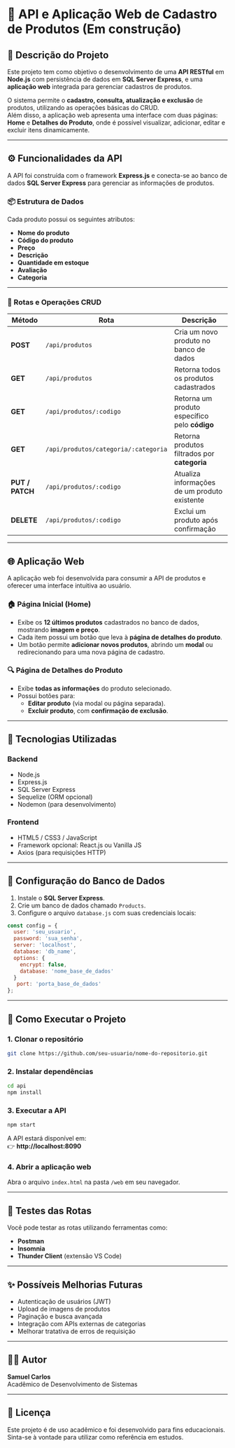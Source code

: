 # 🛒 API e Aplicação Web de Cadastro de Produtos (Em construção)

## 📘 Descrição do Projeto 

Este projeto tem como objetivo o desenvolvimento de uma **API RESTful** em **Node.js** com persistência de dados em **SQL Server Express**, e uma **aplicação web** integrada para gerenciar cadastros de produtos.

O sistema permite o **cadastro, consulta, atualização e exclusão** de produtos, utilizando as operações básicas do CRUD.  
Além disso, a aplicação web apresenta uma interface com duas páginas: **Home** e **Detalhes do Produto**, onde é possível visualizar, adicionar, editar e excluir itens dinamicamente.

---

## ⚙️ Funcionalidades da API

A API foi construída com o framework **Express.js** e conecta-se ao banco de dados **SQL Server Express** para gerenciar as informações de produtos.

### 📦 Estrutura de Dados

Cada produto possui os seguintes atributos:

- **Nome do produto**  
- **Código do produto**  
- **Preço**  
- **Descrição**  
- **Quantidade em estoque**  
- **Avaliação**  
- **Categoria**

---

### 🔁 Rotas e Operações CRUD

| Método | Rota | Descrição |
|--------|------|-----------|
| **POST** | `/api/produtos` | Cria um novo produto no banco de dados |
| **GET** | `/api/produtos` | Retorna todos os produtos cadastrados |
| **GET** | `/api/produtos/:codigo` | Retorna um produto específico pelo **código** |
| **GET** | `/api/produtos/categoria/:categoria` | Retorna produtos filtrados por **categoria** |
| **PUT / PATCH** | `/api/produtos/:codigo` | Atualiza informações de um produto existente |
| **DELETE** | `/api/produtos/:codigo` | Exclui um produto após confirmação |

---

## 🌐 Aplicação Web

A aplicação web foi desenvolvida para consumir a API de produtos e oferecer uma interface intuitiva ao usuário.

### 🏠 Página Inicial (Home)

- Exibe os **12 últimos produtos** cadastrados no banco de dados, mostrando **imagem e preço**.  
- Cada item possui um botão que leva à **página de detalhes do produto**.  
- Um botão permite **adicionar novos produtos**, abrindo um **modal** ou redirecionando para uma nova página de cadastro.

### 🔍 Página de Detalhes do Produto

- Exibe **todas as informações** do produto selecionado.  
- Possui botões para:
  - **Editar produto** (via modal ou página separada).  
  - **Excluir produto**, com **confirmação de exclusão**.

---

## 🧱 Tecnologias Utilizadas

### Backend
- Node.js
- Express.js
- SQL Server Express
- Sequelize (ORM opcional)
- Nodemon (para desenvolvimento)

### Frontend
- HTML5 / CSS3 / JavaScript
- Framework opcional: React.js ou Vanilla JS
- Axios (para requisições HTTP)

---

## 💾 Configuração do Banco de Dados

1. Instale o **SQL Server Express**.  
2. Crie um banco de dados chamado `Products`.  
3. Configure o arquivo `database.js` com suas credenciais locais:

```javascript
const config = {
  user: 'seu_usuario',
  password: 'sua_senha',
  server: 'localhost',
  database: 'db_name',
  options: {
    encrypt: false,
    database: 'nome_base_de_dados'
  }
   port: 'porta_base_de_dados'
};
```

---

## 🚀 Como Executar o Projeto

### 1. Clonar o repositório
```bash
git clone https://github.com/seu-usuario/nome-do-repositorio.git
```

### 2. Instalar dependências
```bash
cd api
npm install
```

### 3. Executar a API
```bash
npm start
```

A API estará disponível em:  
👉 **http://localhost:8090**

### 4. Abrir a aplicação web
Abra o arquivo `index.html` na pasta `/web` em seu navegador.

---

## 🧪 Testes das Rotas

Você pode testar as rotas utilizando ferramentas como:
- **Postman**
- **Insomnia**
- **Thunder Client** (extensão VS Code)

---

## ✨ Possíveis Melhorias Futuras

- Autenticação de usuários (JWT)
- Upload de imagens de produtos
- Paginação e busca avançada
- Integração com APIs externas de categorias
- Melhorar tratativa de erros de requisição

---

## 👨‍💻 Autor

**Samuel Carlos**  
Acadêmico de Desenvolvimento de Sistemas  

---

## 📄 Licença

Este projeto é de uso acadêmico e foi desenvolvido para fins educacionais.  
Sinta-se à vontade para utilizar como referência em estudos.
